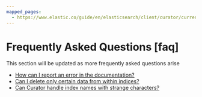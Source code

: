 ```yaml
---
mapped_pages:
  - https://www.elastic.co/guide/en/elasticsearch/client/curator/current/faq.html
---
```


# Frequently Asked Questions [faq]

This section will be updated as more frequently asked questions arise

* [How can I report an error in the documentation?](/reference/faq_doc_error.md)
* [Can I delete only certain data from within indices?](/reference/faq_partial_delete.md)
* [Can Curator handle index names with strange characters?](/reference/faq_strange_chars.md)

